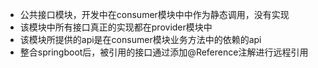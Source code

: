 

- 公共接口模块，开发中在consumer模块中中作为静态调用，没有实现
- 该模块中所有接口真正的实现都在provider模块中
- 该模块所提供的api是在consumer模块业务方法中的依赖的api
- 整合springboot后，被引用的接口通过添加@Reference注解进行远程引用